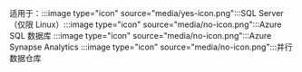<Token>适用于：:::image type="icon" source="media/yes-icon.png":::SQL Server（仅限 Linux）:::image type="icon" source="media/no-icon.png":::Azure SQL 数据库 :::image type="icon" source="media/no-icon.png":::Azure Synapse Analytics :::image type="icon" source="media/no-icon.png":::并行数据仓库 </Token>
